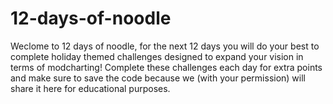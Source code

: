 # 12-days-of-noodle
Weclome to 12 days of noodle, for the next 12 days you will do your best to complete holiday themed challenges designed to expand your vision in terms of modcharting!  Complete these challenges each day for extra points and make sure to save the code because we (with your permission) will share it here for educational purposes.
